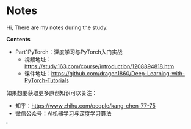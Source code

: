 # Notes
Hi, There are my notes during the study.

**Contents**

+ Part1PyTorch：深度学习与PyTorch入门实战
  + 视频地址：https://study.163.com/course/introduction/1208894818.htm
  + 课件地址：https://github.com/dragen1860/Deep-Learning-with-PyTorch-Tutorials


如果想要获取更多原创知识可以关注：
+ 知乎：https://www.zhihu.com/people/kang-chen-77-75
+ 微信公众号：AI机器学习与深度学习算法

<img src="https://gitee.com/fendoudaniu/image/raw/master/tools/188adcaf480449c5a606910b1aca1f9f.jpg" style="zoom:20%;" />
